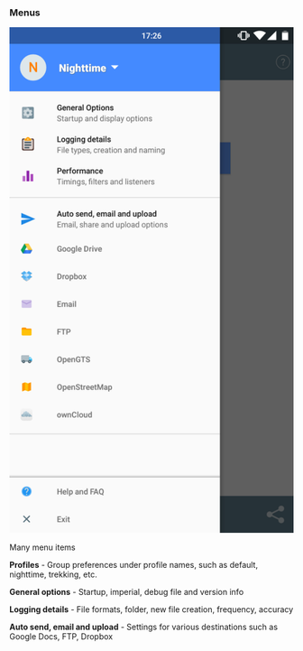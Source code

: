 ### Menus

![3](images/3.png)

Many menu items

**Profiles** - Group preferences under profile names, such as default, nighttime, trekking, etc.

**General options** - Startup, imperial, debug file and version info

**Logging details** - File formats, folder, new file creation, frequency, accuracy

**Auto send, email and upload** - Settings for various destinations such as Google Docs, FTP, Dropbox
